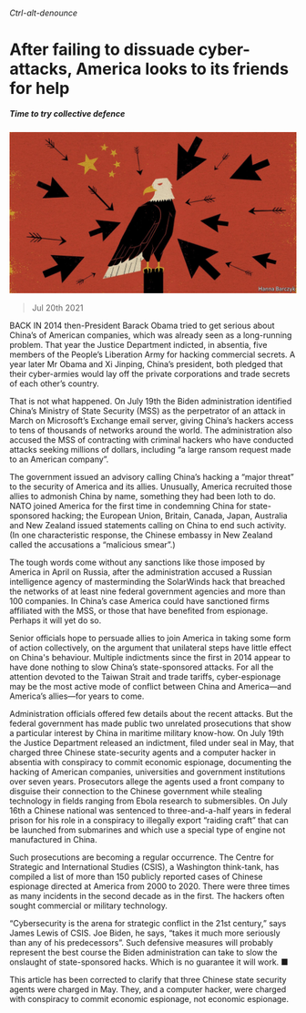 ###### Ctrl-alt-denounce

# After failing to dissuade cyber-attacks, America looks to its friends for help 

##### Time to try collective defence 

![image](images/20210724_USD001.jpg) 

> Jul 20th 2021 

BACK IN 2014 then-President Barack Obama tried to get serious about China’s  of American companies, which was already seen as a long-running problem. That year the Justice Department indicted, in absentia, five members of the People’s Liberation Army for hacking commercial secrets. A year later Mr Obama and Xi Jinping, China’s president, both pledged that their cyber-armies would lay off the private corporations and trade secrets of each other’s country.

That is not what happened. On July 19th the Biden administration identified China’s Ministry of State Security (MSS) as the perpetrator of an attack in March on Microsoft’s Exchange email server, giving China’s hackers access to tens of thousands of networks around the world. The administration also accused the MSS of contracting with criminal hackers who have conducted  attacks seeking millions of dollars, including “a large ransom request made to an American company”.


The government issued an advisory calling China’s hacking a “major threat” to the security of America and its allies. Unusually, America recruited those allies to admonish China by name, something they had been loth to do. NATO joined America for the first time in condemning China for state-sponsored hacking; the European Union, Britain, Canada, Japan, Australia and New Zealand issued statements calling on China to end such activity. (In one characteristic response, the Chinese embassy in New Zealand called the accusations a “malicious smear”.)

The tough words come without any sanctions like those imposed by America in April on Russia, after the administration accused a Russian intelligence agency of masterminding the SolarWinds hack that breached the networks of at least nine federal government agencies and more than 100 companies. In China’s case America could have sanctioned firms affiliated with the MSS, or those that have benefited from espionage. Perhaps it will yet do so.

Senior officials hope to persuade allies to join America in taking some form of action collectively, on the argument that unilateral steps have little effect on China's behaviour. Multiple indictments since the first in 2014 appear to have done nothing to slow China’s state-sponsored attacks. For all the attention devoted to the Taiwan Strait and trade tariffs, cyber-espionage may be the most active mode of conflict between China and America—and America’s allies—for years to come.


Administration officials offered few details about the recent attacks. But the federal government has made public two unrelated prosecutions that show a particular interest by China in maritime military know-how. On July 19th the Justice Department released an indictment, filed under seal in May, that charged three Chinese state-security agents and a computer hacker in absentia with conspiracy to commit economic espionage, documenting the hacking of American companies, universities and government institutions over seven years. Prosecutors allege the agents used a front company to disguise their connection to the Chinese government while stealing technology in fields ranging from Ebola research to submersibles. On July 16th a Chinese national was sentenced to three-and-a-half years in federal prison for his role in a conspiracy to illegally export “raiding craft” that can be launched from submarines and which use a special type of engine not manufactured in China.

Such prosecutions are becoming a regular occurrence. The Centre for Strategic and International Studies (CSIS), a Washington think-tank, has compiled a list of more than 150 publicly reported cases of Chinese espionage directed at America from 2000 to 2020. There were three times as many incidents in the second decade as in the first. The hackers often sought commercial or military technology.

“Cybersecurity is the arena for strategic conflict in the 21st century,” says James Lewis of CSIS. Joe Biden, he says, “takes it much more seriously than any of his predecessors”. Such defensive measures will probably represent the best course the Biden administration can take to slow the onslaught of state-sponsored hacks. Which is no guarantee it will work. ■

 This article has been corrected to clarify that three Chinese state security agents were charged in May. They, and a computer hacker, were charged with conspiracy to commit economic espionage, not economic espionage.

